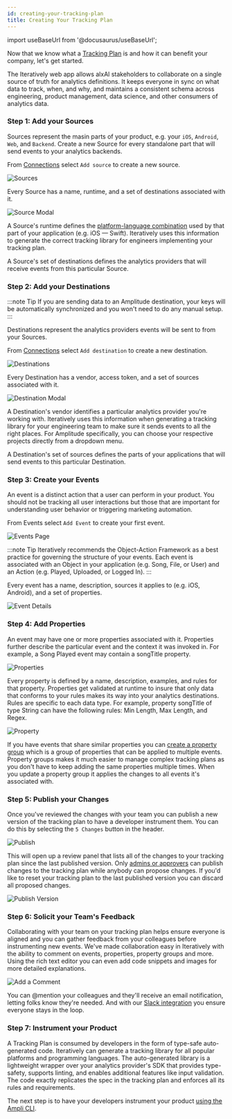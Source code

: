 ```yaml
---
id: creating-your-tracking-plan
title: Creating Your Tracking Plan
---
```


import useBaseUrl from '@docusaurus/useBaseUrl';

Now that we know what a [Tracking Plan](/what-is-a-tracking-plan) is and how it can benefit your company, let's get started.

The Iteratively web app allows alxAl stakeholders to collaborate on a single source of truth for analytics definitions. It keeps everyone in sync on what data to track, when, and why, and maintains a consistent schema across engineering, product management, data science, and other consumers of analytics data.

### Step 1: Add your Sources

Sources represent the masin parts of your product, e.g. your `iOS`, `Android`, `Web`, and `Backend`. Create a new Source for every standalone part that will send events to your analytics backends.

From [Connections](//data.amplitude.com/connections) select `Add source` to create a new source.

<!-- ![Sources](/img/sources.png#400) -->
<p><img alt="Sources" src={useBaseUrl('/img/sources.png#400')} /></p>

Every Source has a name, runtime, and a set of destinations associated with it.

<!-- ![Source Modal](/img/source.png#400) -->
<p><img alt="Source Modal" src={useBaseUrl('/img/source.png#400')} /></p>

A Source's runtime defines the [platform-language combination](/using-the-tracking-library) used by that part of your application (e.g. iOS — Swift). Iteratively uses this information to generate the correct tracking library for engineers implementing your tracking plan.

A Source's set of destinations defines the analytics providers that will receive events from this particular Source.

### Step 2: Add your Destinations


:::note Tip
If you are sending data to an Amplitude destination, your keys will be automatically synchronized and you won't need to do any manual setup.
:::

Destinations represent the analytics providers events will be sent to from your Sources.

From [Connections](//data.amplitude.com/connections) select `Add destination` to create a new destination.

<!-- ![Destinations](/img/destinations.png#400) -->
<p><img alt="Destinations" src={useBaseUrl('/img/destinations.png#400')} /></p>

Every Destination has a vendor, access token, and a set of sources associated with it.

<!-- ![Destination Modal](/img/destination.png#400) -->
<p><img alt="Destination Modal" src={useBaseUrl('/img/destination.png#400')} /></p>

A Destination's vendor identifies a particular analytics provider you're working with. Iteratively uses this information when generating a tracking library for your engineering team to make sure it sends events to all the right places. For Amplitude specifically, you can choose your respective projects directly from a dropdown menu.

A Destination's set of sources defines the parts of your applications that will send events to this particular Destination.

<!-- ### Step 3: Create a Template (Coming soon!)

From [Templates](//app.iterative.ly/templates) select `Add template` -->

### Step 3: Create your Events

An event is a distinct action that a user can perform in your product. You should not be tracking all user interactions but those that are important for understanding user behavior or triggering marketing automation.

From Events select `Add Event` to create your first event.

<!-- ![Events Page](/img/events.png) -->
<p><img alt="Events Page" src={useBaseUrl('/img/events.png')} /></p>

:::note Tip
Iteratively recommends the Object-Action Framework as a best practice for governing the structure of your events. Each event is associated with an Object in your application (e.g. Song, File, or User) and an Action (e.g. Played, Uploaded, or Logged In).
:::

Every event has a name, description, sources it applies to (e.g. iOS, Android), and a set of properties.

![Event Details](/img/event.png)

### Step 4: Add Properties

An event may have one or more properties associated with it. Properties further describe the particular event and the context it was invoked in. For example, a Song Played event may contain a songTitle property.

![Properties](/img/properties.png)

Every property is defined by a name, description, examples, and rules for that property. Properties get validated at runtime to insure that only data that conforms to your rules makes its way into your analytics destinations. Rules are specific to each data type. For example, property songTitle of type String can have the following rules: Min Length, Max Length, and Regex.

<!-- ![Property](/img/property.png#400) -->
<p><img alt="Property" src={useBaseUrl('/img/property.png#400')} /></p>

If you have events that share similar properties you can [create a property group](/working-with-templates) which is a group of properties that can be applied to multiple events. Property groups makes it much easier to manage complex tracking plans as you don't have to keep adding the same properties multiple times. When you update a property group it applies the changes to all events it's associated with. 

### Step 5: Publish your Changes

Once you've reviewed the changes with your team you can publish a new version of the tracking plan to have a developer instrument them. You can do this by selecting the `5 Changes` button in the header.

![Publish](/img/publish.png)

This will open up a review panel that lists all of the changes to your tracking plan since the last published version. Only [admins or approvers](/managing-your-account#user-management) can publish changes to the tracking plan while anybody can propose changes. If you'd like to reset your tracking plan to the last published version you can discard all proposed changes. 

![Publish Version](/img/publish_version.png)

### Step 6: Solicit your Team's Feedback

Collaborating with your team on your tracking plan helps ensure everyone is aligned and you can gather feedback from your colleagues before instrumenting new events. We've made collaboration easy in Iteratively with the ability to comment on events, properties, property groups and more. Using the rich text editor you can even add code snippets and images for more detailed explanations.

![Add a Comment](/img/comment.png)

You can @mention your colleagues and they'll receive an email notification, letting folks know they're needed. And with our [Slack integration](/integrations/#slack) you ensure everyone stays in the loop.

### Step 7: Instrument your Product

A Tracking Plan is consumed by developers in the form of type-safe auto-generated code. Iteratively can generate a tracking library for all popular platforms and programming languages. The auto-generated library is a lightweight wrapper over your analytics provider's SDK that provides type-safety, supports linting, and enables additional features like input validation. The code exactly replicates the spec in the tracking plan and enforces all its rules and requirements.

The next step is to have your developers instrument your product [using the Ampli CLI](/using-the-ampli-cli).
